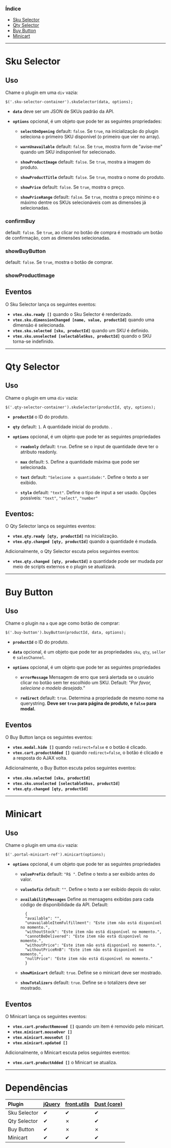 ### Índice

- [Sku Selector](#sku-selector)
- [Qty Selector](#qty-selector)
- [Buy Button](#buy-button)
- [Minicart](#minicart)


---

# Sku Selector

## Uso

Chame o plugin em uma `div` vazia:

    $('.sku-selector-container').skuSelector(data, options);

- <b>`data`</b> deve ser um JSON de SKUs padrão da API.

- <b>`options`</b> opcional, é um objeto que pode ter as seguintes propriedades:
    - <b>`selectOnOpening`</b>
        default: `false`. Se `true`, na inicialização do plugin seleciona o primeiro SKU disponível (o primeiro que vier no array).

    - <b>`warnUnavailable`</b>
        default: `false`. Se `true`, mostra form de "avise-me" quando um SKU indisponível for selecionado.

    - <b>`showProductImage`</b>
        default: `false`. Se `true`, mostra a imagem do produto.

    - <b>`showProductTitle`</b>
        default: `false`. Se `true`, mostra o nome do produto.

    - <b>`showPrice`</b>
        default: `false`. Se `true`, mostra o preço.

    - <b>`showPriceRange`</b>
        default: `false`. Se `true`, mostra o preço mínimo e o máximo dentre os SKUs selecionáveis com as dimensões já selecionadas.

### confirmBuy

default: `false`. Se `true`, ao clicar no botão de compra é mostrado um botão de confirmação, com as dimensões selecionadas.

### showBuyButton

default: `false`. Se `true`, mostra o botão de comprar.

### showProductImage

## Eventos

O Sku Selector lança os seguintes eventos:

- <b>`vtex.sku.ready []`</b> quando o Sku Selector é renderizado.
- <b>`vtex.sku.dimensionChanged [name, value, productId]`</b> quando uma dimensão é selecionada.
- <b>`vtex.sku.selected [sku, productId]`</b> quando um SKU é definido.
- <b>`vtex.sku.unselected [selectableSkus, productId]`</b> quando o SKU torna-se indefinido.


---

# Qty Selector

## Uso

Chame o plugin em uma `div` vazia:

    $('.qty-selector-container').skuSelector(productId, qty, options);

- <b>`productId`</b> o ID do produto.

- <b>`qty`</b> default: `1`. A quantidade inicial do produto. .

- <b>`options`</b> opcional, é um objeto que pode ter as seguintes propriedades

    - <b>`readonly`</b>
        default: `true`. Define se o input de quantidade deve ter o atributo readonly.

    - <b>`max`</b>
        default: `5`. Define a quantidade máxima que pode ser selecionada.

    - <b>`text`</b>
        default: `"Selecione a quantidade:"`. Define o texto a ser exibido.

    - <b>`style`</b>
        default: `"text"`. Define o tipo de input a ser usado. Opções possíveis: `"text"`, `"select"`, `"number"`


## Eventos:

O Qty Selector lança os seguintes eventos:

- <b>`vtex.qty.ready [qty, productId]`</b> na inicialização.
- <b>`vtex.qty.changed [qty, productId]`</b> quando a quantidade é mudada.

Adicionalmente, o Qty Selector escuta pelos seguintes eventos:

- <b>`vtex.qty.changed [qty, productId]`</b> a quantidade pode ser mudada por meio de scripts externos e o plugin se atualizará.


---

# Buy Button

## Uso

Chame o plugin na `a` que age como botão de comprar:

    $('.buy-button').buyButton(productId, data, options);

- <b>`productId`</b> o ID do produto.

- <b>`data`</b> opcional, é um objeto que pode ter as propriedades `sku`, `qty`, `seller` e `salesChannel`.

- <b>`options`</b> opcional, é um objeto que pode ter as seguintes propriedades

    - <b>`errorMessage`</b>
        Mensagem de erro que será alertada se o usuário clicar no botão sem ter escolhido um SKU. Default: *"Por favor, selecione o modelo desejado."*

    - <b>`redirect`</b>
        default: `true`. Determina a propriedade de mesmo nome na querystring. <b>Deve ser `true` para página de produto, e `false` para modal.</b>

## Eventos

O Buy Button lança os seguintes eventos:

- <b>`vtex.modal.hide []`</b> quando `redirect=false` e o botão é clicado.
- <b>`vtex.cart.productAdded []`</b> quando `redirect=false`, o botão é clicado e a resposta do AJAX volta.

Adicionalmente, o Buy Button escuta pelos seguintes eventos:

- <b>`vtex.sku.selected [sku, productId]`</b>
- <b>`vtex.sku.unselected [selectableSkus, productId]`</b>
- <b>`vtex.qty.changed [qty, productId]`</b>


---

# Minicart

## Uso

Chame o plugin em uma `div` vazia:

    $('.portal-minicart-ref').minicart(options);

- <b>`options`</b> opcional, é um objeto que pode ter as seguintes propriedades

    - <b>`valuePrefix`</b>
        default: `"R$ "`. Define o texto a ser exibido antes do valor.

    - <b>`valueSufix`</b>
        default: `""`. Define o texto a ser exibido depois do valor.

    - <b>`availabilityMessages`</b>
        Define as mensagens exibidas para cada código de disponibilidade da API. Default:

            {
    		"available": "",
    		"unavailableItemFulfillment": "Este item não está disponível no momento.",
    		"withoutStock": "Este item não está disponível no momento.",
    		"cannotBeDelivered": "Este item não está disponível no momento.",
    		"withoutPrice": "Este item não está disponível no momento.",
    		"withoutPriceRnB": "Este item não está disponível no momento.",
    		"nullPrice": "Este item não está disponível no momento."
            }

    - <b>`showMinicart`</b>
        default: `true`. Define se o minicart deve ser mostrado.

    - <b>`showTotalizers`</b>
        default: `true`. Define se o totalizers deve ser mostrado.

## Eventos

O Minicart lança os seguintes eventos:

- <b>`vtex.cart.productRemoved []`</b> quando um item é removido pelo minicart.
- <b>`vtex.minicart.mouseOver []`</b>
- <b>`vtex.minicart.mouseOut []`</b>
- <b>`vtex.minicart.updated []`</b>

Adicionalmente, o Minicart escuta pelos seguintes eventos:

- <b>`vtex.cart.productAdded []`</b> o Minicart se atualiza.


---

# Dependências

| Plugin       | [jQuery][] | [front.utils][] | [Dust (core)][]|
| :----------- | --- | --- | --- |
| Sku Selector |  ✔  |  ✔  |  ✔  |
| Qty Selector |  ✔  |  ✗  |  ✔  |
| Buy Button   |  ✔  |  ✗  |  ✗  |
| Minicart     |  ✔  |  ✔  |  ✔  |


  [jQuery]: http://www.jquery.com
  [front.utils]: https://github.com/vtex/front.utils
  [Dust (core)]: http://linkedin.github.io/dustjs/
  [Dust (helpers)]: https://github.com/linkedin/dustjs-helpers
